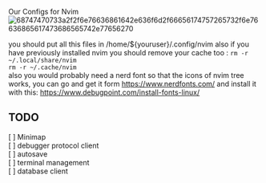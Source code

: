Our Configs for Nvim
![68747470733a2f2f6e76636861642e636f6d2f66656174757265732f6e76636865617473686565742e77656270](https://github.com/mhvn092/nvim/assets/40125249/9332171d-fd67-4f99-bb30-d15c15adb5d1)

you should put all this files in /home/${youruser}/.config/nvim
also if you have previously installed nvim you should remove your cache too :
`rm -r ~/.local/share/nvim` <br>
`rm -r ~/.cache/nvim` <br>
also you would probably need a nerd font so that the icons of nvim tree works, you can go and get it form https://www.nerdfonts.com/ and install it with this: https://www.debugpoint.com/install-fonts-linux/

## TODO
[ ] Minimap <br>
[ ] debugger protocol client <br>
[ ] autosave <br>
[ ] terminal management <br>
[ ] database client <br>
